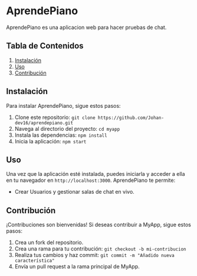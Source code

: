 # AprendePiano

AprendePiano es una aplicacion web para hacer pruebas de chat.

## Tabla de Contenidos
1. [Instalación](#instalación)
2. [Uso](#uso)
3. [Contribución](#contribución)

## Instalación

Para instalar AprendePiano, sigue estos pasos:

1. Clone este repositorio: `git clone https://github.com/Johan-dev16/aprendepiano.git`
2. Navega al directorio del proyecto: `cd myapp`
3. Instala las dependencias: `npm install`
4. Inicia la aplicación: `npm start`

## Uso

Una vez que la aplicación esté instalada, puedes iniciarla y acceder a ella en tu navegador en `http://localhost:3000`. AprendePiano te permite:

- Crear Usuarios y gestionar salas de chat en vivo.

## Contribución

¡Contribuciones son bienvenidas! Si deseas contribuir a MyApp, sigue estos pasos:

1. Crea un fork del repositorio.
2. Crea una rama para tu contribución: `git checkout -b mi-contribucion`
3. Realiza tus cambios y haz commit: `git commit -m "Añadido nueva característica"`
4. Envía un pull request a la rama principal de MyApp.

